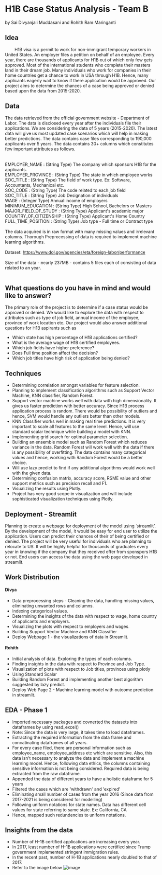 # H1B Case Status Analysis - Team B
by Sai Divyanjali Muddasani and Rohith Ram Maringanti
## Idea
  &nbsp; &nbsp; &nbsp;&nbsp;&nbsp; H1B visa is a permit to work for non-immigrant temporary workers in United States. An employer files a petition on behalf of an employee. Every year, there are thousands of applicants for H1B out of which only few gets approved. Most of the international students who complete their masters land in their dream job. Many individuals who work for companies in their home countries get a chance to work in USA through H1B. Hence, many applicants eagerly wait to know if there application would be approved. Our project aims to determine the chances of a case being approved or denied based upon the data from 2015-2020. 

## Data
The data retrieved from the official government website - Department of Labor. The data is disclosed every year after the individuals file their applications. We are considering the data of 5 years (2015-2020). The latest data will give us most updated case scenarios which will help in making better predictions. The data contains case files corresponding to 190,000 applicants over 5 years. The data contains 30+ columns which constitutes few important attributes as follows.    
<br><br>
EMPLOYER_NAME : (String Type) The company which sponsors H1B for the applicants. <br>
EMPLOYER_PROVINCE : (String Type) The state in which employee works <br>
SOC_TITLE : (String Type) The field of work type. Ex: Software, Accountants, Mechanical etc.<br>
SOC_CODE : (String Type) The code related to each job field<br>
SOC_TITLE : (String Type) Job Designation of individuals<br>
WAGE : (Integer Type) Annual income of employers <br>
MINIMUM_EDUCATION : (String Type) High School, Bachelors or Masters <br>
MAJOR_FIELD_OF_STUDY : (String Type) Applicant's academic major<br>
COUNTRY_OF_CITIZENSHIP : (String Type) Applicant's Home Country <br>
FULL_TIME_POSITION : (String Type) Job type - Full time or Contract type
<br><br>
The data acquired is in raw format with many missing values and irrelevant columns. Thorough Preprocessing of data is required to implement machine learning algorithms. 
<br><br>
Dataset: https://www.dol.gov/agencies/eta/foreign-labor/performance <br><br>
Size of the data - nearly 237MB - contains 5 files each of consisting of data related to an year.<br><br>

## What questions do you have in mind and would like to answer?
The primary role of the project is to determine if a case status would be approved or denied. We would like to explore the data with respect to attributes such as type of job field, annual income of the employee, province of work location etc. Our project would also answer additional questions for H1B aspirants such as<br>
- Which state has high percentage of H1B applications certified? 
- What is the average wage of H1B certified employees. 
- Which job fields have higher preference?
- Does Full time position affect the decision?
- Which job titles have high risk of application being denied?

## Techniques
- Determining correlation amongst variables for feature selection. 
- Planning to implement classification algorithms such as Support Vector Machine, KNN classifier, Random Forest.
- Support vector machine works well with data with high dimensionality. It gives us faster prediction with better accuracy. Since H1B process application process is random. There would be possibility of outliers and hence, SVM would handle any outliers better than other models. <br>
- KNN Classifier works well in making real time predictions. It is very important to scale all features to the same level. Hence, will use standard scalar technique while building a model with KNN. 
- Implementing grid search for optimal parameter selection.
- Building an ensemble model such as Random Forest which reduces variance in the data. Random Forest will work well with the data if there is any possibility of overfitting. The data contains many categorical values and hence, working with Random Forest would be a better choice.
- Will use lazy predict to find if any additional algorithms would work well with the given data. 
- Determining confusion matrix, accuracy score, RSME value and other support metrics such as precision recall and F1. 
- Visualizing the results using Plotly. 
- Project has very good scope in visualization and will include sophisticated visualization techniques using Plotly.  


## Deployment - Streamlit
Planning to create a webpage for deployment of the model using ‘streamlit’. By the development of the model, it would be easy for end user to utilize the application. Users can predict their chances of their of being certified or denied. The project will be very useful for individuals who are planning to relocate to US. It will be highly helpful for thousands of graduates every year in knowing if the company that they received offer from sponspors H1B or not. End users can access the data using the web page developed in streamlit.  

## Work Distribution
#### Divya
- Data preprocessing steps - Cleaning the data, handling missing values, eliminating unwanted rows and columns.
- Indexing categorical values. 
- Determining the insights of the data with respect to wage, home country of applicants and employers. 
- Visualizing the plots with respect to employers and wages. 
- Building Support Vector Machine and KNN Classifier
- Deploy Webpage 1 - the visualizations of data in Streamlit. 
#### Rohith
- Initial analysis of data. Exploring the types of each columns. 
- Finding insights in the data with respect to Province and Job Type. 
- Visualization of plots with respect to Job titles, provinces using plotly
- Using Standard Scalar
- Building Random Forest and implementing another best algorithm suggested by lazy predict.
- Deploy Web Page 2 - Machine learning model with outcome prediction in streamlit. 

## EDA - Phase 1
- Imported necessary packages and covnerted the datasets into dataframes by using read_excel()
- Note: Since the data is very large, it takes time to load dataframes. 
- Extracting the required information from the data frame and concatinating dataframes of all years.
- For every case filed, there are personal information such as employee_name, employee_address etc which are sensitive. Also, this data isn't necessary to analyze the data and implement a machine learning model. Hence, following data ethics, the columns containing sensitive information is not being considered. Required data is being extracted from the raw dataframe.
- Appended the data of different years to have a holistic dataframe for 5 years
- Filtered the cases which are 'withdrawn' and 'expired'
- Eliminating small number of cases from the year 2016 (Since data from 2017-2021 is being considered for modelling)
- Following uniform notations for state names. Data has different cell values for state referring to same state. Ex: California, CA
- Hence, mapped such redundencies to uniform notations. 
## Insights from the data
- Number of H-1B certified applications are increasing every year. 
- In 2017, least number of H-1B applications were certified since Trump government implemented stringent immigration rules. 
- In the recent past, number of H-1B applications nearly doubled to that of 2017. 
- Refer to the image below
![image](https://user-images.githubusercontent.com/93351186/154819652-5ed94486-fd21-428c-b2ba-10ef9e8a7932.png)

